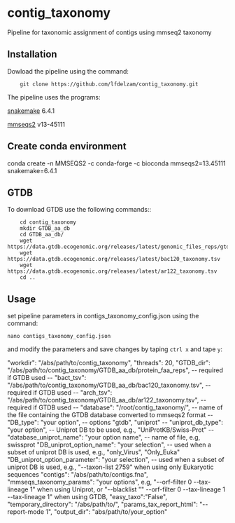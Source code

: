 # contig_taxonomy
Pipeline for taxonomic assignment of contigs using mmseq2 taxonomy 

## Installation ##
Dowload the pipeline using the command:
        
        git clone https://github.com/lfdelzam/contig_taxonomy.git

The pipeline uses the programs:

[snakemake](https://snakemake.github.io) 6.4.1

[mmseqs2](https://github.com/soedinglab/MMseqs2/releases/tag/13-45111) v13-45111


## Create conda environment ##

conda create -n MMSEQS2 -c conda-forge -c bioconda mmseqs2=13.45111 snakemake=6.4.1

## GTDB ###

To download GTDB use the following commands::


        cd contig_taxonomy
        mkdir GTDB_aa_db
        cd GTDB_aa_db/
        wget https://data.gtdb.ecogenomic.org/releases/latest/genomic_files_reps/gtdb_proteins_aa_reps.tar.gz
        wget https://data.gtdb.ecogenomic.org/releases/latest/bac120_taxonomy.tsv
        wget https://data.gtdb.ecogenomic.org/releases/latest/ar122_taxonomy.tsv
        cd ..

## Usage ##

set pipeline parameters in contigs_taxonomy_config.json using the command:

    nano contigs_taxonomy_config.json
  
and modify the parameters and save changes by taping `ctrl x` and tape `y`:


  "workdir": "/abs/path/to/contig_taxonomy",
  "threads": 20,
  "GTDB_dir": "/abs/path/to/contig_taxonomy/GTDB_aa_db/protein_faa_reps", -- required if GTDB used --
  "bact_tsv": "/abs/path/to/contig_taxonomy/GTDB_aa_db/bac120_taxonomy.tsv", -- required if GTDB used --
  "arch_tsv": "/abs/path/to/contig_taxonomy/GTDB_aa_db/ar122_taxonomy.tsv", -- required if GTDB used --
  "database": "/root/contig_taxonomy/<your option>", -- name of the file containing the GTDB database converted to mmseqs2 format --
  "DB_type": "your option", -- options "gtdb", "uniprot" --
  "uniprot_db_type": "your option", -- Uniprot DB to be used, e.g., "UniProtKB/Swiss-Prot" --
  "database_uniprot_name": "your option name", -- name of file, e.g, swissprot
  "DB_uniprot_option_name": "your selection", -- used when a subset of uniprot DB is used, e.g., "only_Virus", "Only_Euka"
  "DB_uniprot_option_parameter": "your selection", -- used when a subset of uniprot DB is used, e.g., "--taxon-list 2759" when using only Eukaryotic sequences
  "contigs": "/abs/path/to/contigs.fna",
  "mmseqs_taxonomy_params": "your options", e.g, "--orf-filter 0 --tax-lineage 1" when using Uniprot, or "--blacklist "" --orf-filter 0 --tax-lineage 1 --tax-lineage 1" when using GTDB, 
  "easy_taxo":"False",
  "temporary_directory": "/abs/path/to/<your option>",
  "params_tax_report_html": "--report-mode 1",
  "output_dir": "abs/path/to/your_option"
